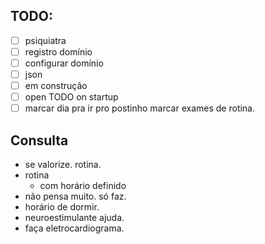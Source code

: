 ## TODO:
- [ ] psiquiatra
- [ ] registro domínio
- [ ] configurar domínio
- [ ] json
- [ ] em construção
- [ ] open TODO on startup
- [ ] marcar dia pra ir pro postinho marcar exames de rotina.

## Consulta
- se valorize. rotina.
- rotina
	- com horário definido
- não pensa muito. só faz.
- horário de dormir.
- neuroestimulante ajuda.
- faça eletrocardiograma.